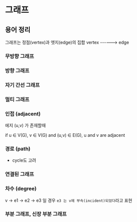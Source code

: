 # 그래프

## 용어 정리

그래프는 정점(vertex)과 엣지(edge)의 집합
vertex ------> edge

### 무방향 그래프

### 방향 그래프

### 자기 간선 그래프

### 멀티 그래프

### 인접 (adjacent)

에지 (u,v) 가 존재할때

if u ∈ V(G), v ∈ V(G) and (u,v) ∈ E(G), u and v are adjacent

### 경로 (path)

- cycle도 고려

### 연결된 그래프

### 차수 (degree)

v -> e1 -> e2 -> e3 일 경우
`e3 는 v에 부속(incident)되었다`라고 표현

### 부분 그래프, 신장 부분 그래프
